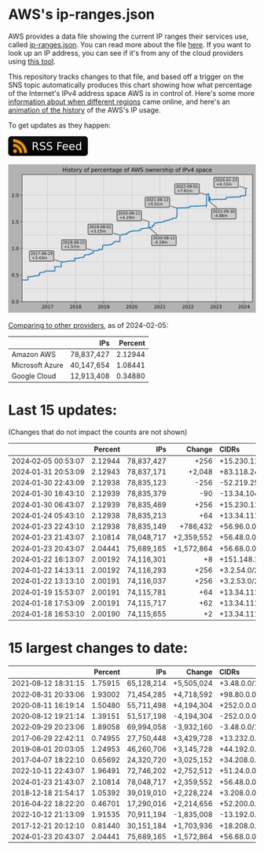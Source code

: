 # AWS's ip-ranges.json

AWS provides a data file showing the current IP ranges their
services use, called [ip-ranges.json](https://ip-ranges.amazonaws.com/ip-ranges.json).
You can read more about the file [here](https://docs.aws.amazon.com/general/latest/gr/aws-ip-ranges.html).
If you want to look up an IP address, you can see if it's from any of the cloud providers using [this tool](https://cloud-ips.s3-us-west-2.amazonaws.com/index.html).

This repository tracks changes to that file, and based off a trigger on the SNS 
topic automatically produces this chart showing how what percentage of the 
Internet's IPv4 address space AWS is in control of.  Here's some 
more [information about when different regions](announces.md) came 
online, and here's an [animation of the history](https://youtu.be/Su25yl7eol8) 
of the AWS's IP usage.

To get updates as they happen:

[![RSS Icon](images/rss_badge.svg)](https://raw.githubusercontent.com/seligman/aws-ip-ranges/master/rss.xml)

![History of AWS](history_count.svg)

[Comparing to other providers](https://github.com/seligman/cloud_sizes), as of 2024-02-05:

| | IPs | Percent |
| --- | ---: | ---: |
| Amazon AWS | 78,837,427 | 2.12944 |
| Microsoft Azure | 40,147,654 | 1.08441 |
| Google Cloud | 12,913,408 | 0.34880 |


# Last 15 updates:

(Changes that do not impact the counts are not shown)

| | Percent | IPs | Change | CIDRs |
| :--- | ---: | ---: | ---: | :--- |
| 2024&#8209;02&#8209;05&nbsp;00:53:07 | 2.12944 | 78,837,427 | +256 | +15.230.115.0/24 |
| 2024&#8209;01&#8209;31&nbsp;20:53:09 | 2.12943 | 78,837,171 | +2,048 | +83.118.240.0/21 |
| 2024&#8209;01&#8209;30&nbsp;22:43:09 | 2.12938 | 78,835,123 | -256 | -52.219.253.0/24 |
| 2024&#8209;01&#8209;30&nbsp;16:43:10 | 2.12939 | 78,835,379 | -90 | -13.34.104.88/29,&nbsp;-13.34.104.120/29,&nbsp;-13.34.104.152/29,&nbsp;... |
| 2024&#8209;01&#8209;30&nbsp;06:43:07 | 2.12939 | 78,835,469 | +256 | +15.230.114.0/24 |
| 2024&#8209;01&#8209;24&nbsp;05:43:10 | 2.12938 | 78,835,213 | +64 | +13.34.111.128/26 |
| 2024&#8209;01&#8209;23&nbsp;22:43:10 | 2.12938 | 78,835,149 | +786,432 | +56.96.0.0/14,&nbsp;+56.240.0.0/14,&nbsp;+65.176.0.0/14 |
| 2024&#8209;01&#8209;23&nbsp;21:43:07 | 2.10814 | 78,048,717 | +2,359,552 | +56.48.0.0/13,&nbsp;+16.28.0.0/14,&nbsp;+16.64.0.0/14,&nbsp;... |
| 2024&#8209;01&#8209;23&nbsp;20:43:07 | 2.04441 | 75,689,165 | +1,572,864 | +56.68.0.0/14,&nbsp;+56.128.0.0/14,&nbsp;+56.136.0.0/14,&nbsp;... |
| 2024&#8209;01&#8209;22&nbsp;16:13:07 | 2.00192 | 74,116,301 | +8 | +151.148.16.8/30,&nbsp;+151.148.16.4/31,&nbsp;+151.148.16.3/32,&nbsp;... |
| 2024&#8209;01&#8209;22&nbsp;14:13:11 | 2.00192 | 74,116,293 | +256 | +3.2.54.0/24 |
| 2024&#8209;01&#8209;22&nbsp;13:13:10 | 2.00191 | 74,116,037 | +256 | +3.2.53.0/24 |
| 2024&#8209;01&#8209;19&nbsp;15:53:07 | 2.00191 | 74,115,781 | +64 | +13.34.111.64/26 |
| 2024&#8209;01&#8209;18&nbsp;17:53:09 | 2.00191 | 74,115,717 | +62 | +13.34.111.32/27,&nbsp;+13.34.111.16/28,&nbsp;+13.34.111.4/30,&nbsp;... |
| 2024&#8209;01&#8209;18&nbsp;16:53:10 | 2.00190 | 74,115,655 | +2 | +13.34.111.2/32,&nbsp;+13.34.111.15/32 |


# 15 largest changes to date:

| | Percent | IPs | Change | CIDRs |
| :--- | ---: | ---: | ---: | :--- |
| 2021&#8209;08&#8209;12&nbsp;18:31:15 | 1.75915 | 65,128,214 | +5,505,024 | +3.48.0.0/12,&nbsp;+35.96.0.0/12,&nbsp;+3.152.0.0/13,&nbsp;... |
| 2022&#8209;08&#8209;31&nbsp;20:33:06 | 1.93002 | 71,454,285 | +4,718,592 | +98.80.0.0/12,&nbsp;+184.32.0.0/12,&nbsp;+13.184.0.0/13,&nbsp;... |
| 2020&#8209;08&#8209;11&nbsp;16:19:14 | 1.50480 | 55,711,498 | +4,194,304 | +252.0.0.0/10 |
| 2020&#8209;08&#8209;12&nbsp;19:21:14 | 1.39151 | 51,517,198 | -4,194,304 | -252.0.0.0/10 |
| 2022&#8209;09&#8209;29&nbsp;20:23:06 | 1.89058 | 69,994,058 | -3,932,160 | -3.48.0.0/12,&nbsp;-35.96.0.0/12,&nbsp;-3.240.0.0/13,&nbsp;... |
| 2017&#8209;06&#8209;29&nbsp;22:42:11 | 0.74955 | 27,750,448 | +3,429,728 | +13.232.0.0/13,&nbsp;+34.240.0.0/13,&nbsp;+35.168.0.0/13,&nbsp;... |
| 2019&#8209;08&#8209;01&nbsp;20:03:05 | 1.24953 | 46,260,706 | +3,145,728 | +44.192.0.0/10,&nbsp;-3.192.0.0/12 |
| 2017&#8209;04&#8209;07&nbsp;18:22:10 | 0.65692 | 24,320,720 | +3,025,152 | +34.208.0.0/12,&nbsp;+34.224.0.0/12,&nbsp;+13.58.0.0/15,&nbsp;... |
| 2022&#8209;10&#8209;11&nbsp;22:43:07 | 1.96491 | 72,746,202 | +2,752,512 | +51.24.0.0/13,&nbsp;+57.104.0.0/13,&nbsp;+51.20.0.0/14,&nbsp;... |
| 2024&#8209;01&#8209;23&nbsp;21:43:07 | 2.10814 | 78,048,717 | +2,359,552 | +56.48.0.0/13,&nbsp;+16.28.0.0/14,&nbsp;+16.64.0.0/14,&nbsp;... |
| 2018&#8209;12&#8209;18&nbsp;21:54:17 | 1.05392 | 39,019,010 | +2,228,224 | +3.208.0.0/12,&nbsp;+3.224.0.0/12,&nbsp;+13.48.0.0/15 |
| 2016&#8209;04&#8209;22&nbsp;18:22:20 | 0.46701 | 17,290,016 | +2,214,656 | +52.200.0.0/13,&nbsp;+52.208.0.0/13,&nbsp;+52.36.0.0/14,&nbsp;... |
| 2022&#8209;10&#8209;12&nbsp;21:13:09 | 1.91535 | 70,911,194 | -1,835,008 | -13.192.0.0/13,&nbsp;-16.28.0.0/14,&nbsp;-40.172.0.0/14,&nbsp;... |
| 2017&#8209;12&#8209;21&nbsp;20:12:10 | 0.81440 | 30,151,184 | +1,703,936 | +18.208.0.0/13,&nbsp;+18.204.0.0/14,&nbsp;+18.224.0.0/14,&nbsp;... |
| 2024&#8209;01&#8209;23&nbsp;20:43:07 | 2.04441 | 75,689,165 | +1,572,864 | +56.68.0.0/14,&nbsp;+56.128.0.0/14,&nbsp;+56.136.0.0/14,&nbsp;... |
